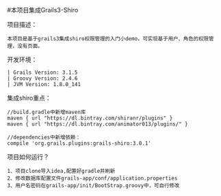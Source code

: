 #本项目集成Grails3-Shiro

项目描述：
```
本项目是基于grails3集成shiro权限管理的入门小demo，可实现基于用户、角色的权限管理，没有页面。
```

开发环境：

```
| Grails Version: 3.1.5
| Groovy Version: 2.4.6
| JVM Version: 1.8.0_141
```

集成shiro重点：

```
//build.gradle中新增maven库
maven { url "https://dl.bintray.com/shiranr/plugins" }
maven { url "https://dl.bintray.com/animator013/plugins/" }

//dependencies中新增依赖：
compile 'org.grails.plugins:grails-shiro:3.0.1'
```

项目如何运行？

```
1、项目clone导入idea,配置好gradle并刷新
2、修改数据库配置文件grails-app/conf/application.properties
3、用户名密码在grails-app/init/BootStrap.groovy中，可自行修改
```